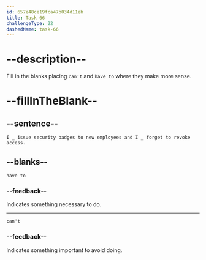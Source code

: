 ```yaml
---
id: 657e48ce19fca47b034d11eb
title: Task 66
challengeType: 22
dashedName: task-66
---
```


# --description--

Fill in the blanks placing `can't` and `have to` where they make more sense.

# --fillInTheBlank--

## --sentence--

`I _ issue security badges to new employees and I _ forget to revoke access.`

## --blanks--

`have to`

### --feedback--

Indicates something necessary to do.

---

`can't`

### --feedback--

Indicates something important to avoid doing.
